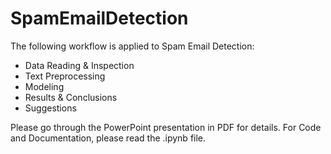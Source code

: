 # SpamEmailDetection
The following workflow is applied to Spam Email Detection: 
- Data Reading & Inspection 
- Text Preprocessing 
- Modeling 
- Results & Conclusions 
- Suggestions

Please go through the PowerPoint presentation in PDF for details.
For Code and Documentation, please read the .ipynb file.
